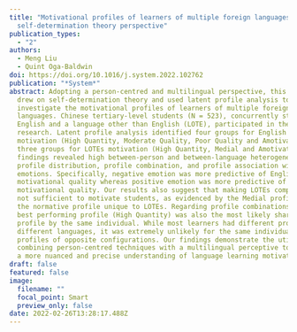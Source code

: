 ```yaml
---
title: "Motivational profiles of learners of multiple foreign languages: A
  self-determination theory perspective"
publication_types:
  - "2"
authors:
  - Meng Liu
  - Quint Oga-Baldwin
doi: https://doi.org/10.1016/j.system.2022.102762
publication: "*System*"
abstract: Adopting a person-centred and multilingual perspective, this study
  drew on self-determination theory and used latent profile analysis to
  investigate the motivational profiles of learners of multiple foreign
  languages. Chinese tertiary-level students (N = 523), concurrently studying
  English and a language other than English (LOTE), participated in the
  research. Latent profile analysis identified four groups for English
  motivation (High Quantity, Moderate Quality, Poor Quality and Amotivated) and
  three groups for LOTEs motivation (High Quantity, Medial and Amotivated). Our
  findings revealed high between-person and between-language heterogeneity in
  profile distribution, profile combination, and profile association with
  emotions. Specifically, negative emotion was more predictive of English
  motivational quality whereas positive emotion was more predictive of LOTEs
  motivational quality. Our results also suggest that making LOTEs compulsory is
  not sufficient to motivate students, as evidenced by the Medial profile being
  the normative profile unique to LOTEs. Regarding profile combinations, the
  best performing profile (High Quantity) was also the most likely shared
  profile by the same individual. While most learners had different profiles for
  different languages, it was extremely unlikely for the same individual to have
  profiles of opposite configurations. Our findings demonstrate the utility of
  combining person-centred techniques with a multilingual perceptive to produce
  a more nuanced and precise understanding of language learning motivation.
draft: false
featured: false
image:
  filename: ""
  focal_point: Smart
  preview_only: false
date: 2022-02-26T13:28:17.488Z
---
```

